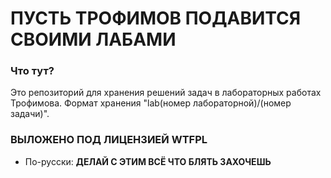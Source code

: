 # ПУСТЬ ТРОФИМОВ ПОДАВИТСЯ СВОИМИ ЛАБАМИ

### Что тут?
Это репозиторий для хранения решений задач в лабораторных работах Трофимова. Формат хранения "lab(номер лабораторной)/(номер задачи)".

### ВЫЛОЖЕНО ПОД ЛИЦЕНЗИЕЙ WTFPL
- По-русски: **ДЕЛАЙ С ЭТИМ ВСЁ ЧТО БЛЯТЬ ЗАХОЧЕШЬ**
